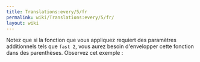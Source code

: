 ```yaml
---
title: Translations:every/5/fr
permalink: wiki/Translations:every/5/fr/
layout: wiki
---
```


Notez que si la fonction que vous appliquez requiert des paramètres
additionnels tels que `fast 2`, vous aurez besoin d'envelopper cette
fonction dans des parenthèses. Observez cet exemple :
